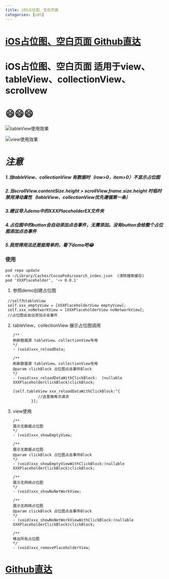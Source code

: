 ```yaml
---
title: iOS占位图、空白页面
categories: [iOS]
---
```

# [iOS占位图、空白页面 Github直达](https://github.com/xxxIxxxx/XXXPlaceholder)
# iOS占位图、空白页面 适用于view、tableView、collectionView、scrollvew
# 😄😄😄
![tableView使用效果](http://upload-images.jianshu.io/upload_images/2331323-337781e6ecaac4ae.gif?imageMogr2/auto-orient/strip)

 ![view使用效果](http://upload-images.jianshu.io/upload_images/2331323-37d81ba5477c72c3.gif?imageMogr2/auto-orient/strip)
 
# *注意*
##### 1.当tableView、collectionView 有数据时（row>0，item>0）不显示占位图
##### 2.当scrollView.contentSize.height > scrollView.frame.size.height 时临时禁用滑动属性（tableView、collectionView优先遵循第一条）
##### 3.建议导入demo中的XXXPlaceholderEX文件夹
##### 4.占位图中的button会自动添加点击事件，无需添加。没有button会给整个占位图添加点击事件
##### 5.我觉得用法还是挺简单的，看下demo吧😂

### 使用
```
pod repo update
rm ~/Library/Caches/CocoaPods/search_index.json  (清除搜索缓存)
pod 'XXXPlaceholder', '~> 0.0.1'
```
1. 参照demo创建占位图

 ```
  //self为tableView
  self.xxx_emptyView = [XXXPlaceholderView emptyView];
  self.xxx_noNetworkView = [XXXPlaceholderView noNetworkView];
  //占位图会自动添加点击事件

 ```
2. tableView、collectionView 展示占位图调用

    ```
    /**
    刷新数据源 tableView、collectionView专用
    */
    - (void)xxx_reloadData;
 
    /**
    刷新数据源 tableView、collectionView专用
    @param clickBlock 占位图点击事件Block
    */
    - (void)xxx_reloadDataWithClickBlock:  (nullable   XXXPlaceholderClickBlock)clickBlock;
    
    [self.tableView xxx_reloadDataWithClickBlock:^{
               //这里做再次请求
            }];
    ```
3. view使用 

    ```
    /**
    展示无数据占位图
    */
   - (void)xxx_showEmptyView;

    /**
   展示无数据占位图
   @param clickBlock 占位图点击事件Block
   */
   - (void)xxx_showEmptyViewWithClickBlock:(nullable XXXPlaceholderClickBlock)clickBlock;

    /**
   展示无网络占位图
   */
   - (void)xxx_showNoNetWorkView;

    /**
   展示无网络占位图
   @param clickBlock 占位图点击事件Block
   */
   - (void)xxx_showNoNetWorkViewWithClickBlock:(nullable XXXPlaceholderClickBlock)clickBlock;

    /**
    移出所有占位图
    */
   - (void)xxx_removePlaceholderView;
    
    ```
# [Github直达](https://github.com/xxxIxxxx/XXXPlaceholder)
